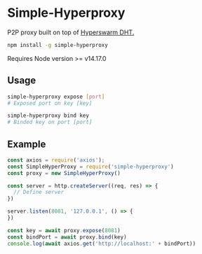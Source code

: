 # Simple-Hyperproxy

P2P proxy built on top of [Hyperswarm DHT.](https://github.com/hyperswarm/dht)

```bash
npm install -g simple-hyperproxy
```

Requires Node version >= v14.17.0

## Usage

```bash
simple-hyperproxy expose [port]
# Exposed port on key [key]
```

```bash
simple-hyperproxy bind key
# Binded key on port [port] 
```

## Example

```js
const axios = require('axios');
const SimpleHyperProxy = require('simple-hyperproxy')
const proxy = new SimpleHyperProxy()

const server = http.createServer((req, res) => {
  // Define server
})

server.listen(8081, '127.0.0.1', () => {
})

const key = await proxy.expose(8081)
const bindPort = await proxy.bind(key)
console.log(await axios.get('http://localhost:' + bindPort))
```
